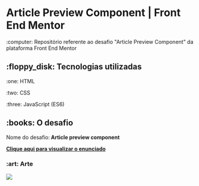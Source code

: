 <h1 align="left">Article Preview Component | Front End Mentor</h1>


<p align="left">:computer: Repositório referente ao desafio "Article Preview Component" da plataforma Front End Mentor</p>

<h2 align="left">:floppy_disk: Tecnologias utilizadas </h2>
<p>:one: HTML</p>
<p>:two: CSS</p>
<p>:three: JavaScript (ES6)</p>


<h2 align="left">:books: O desafio</h2>
<p>Nome do desafio:<strong> Article preview component</strong></p>
<a href="https://www.frontendmentor.io/challenges/article-preview-component-dYBN_pYFT"><p><strong>Clique aqui para visualizar o enunciado</strong></p></a>


<h3 align="left">:art: Arte</h3>
<img src="https://i.ibb.co/6FNXXNv/The-First-Challenger.png">


